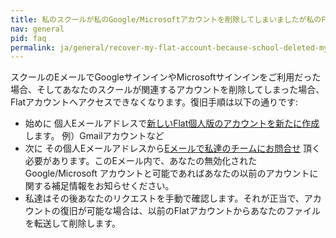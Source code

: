 ```yaml
---
title: 私のスクールが私のGoogle/Microsoftアカウントを削除してしまいましたが私のFlatアカウントを復旧できますか？
nav: general
pid: faq
permalink: ja/general/recover-my-flat-account-because-school-deleted-my-google-microsoft-account.html
---
```


スクールのEメールでGoogleサインインやMicrosoftサインインをご利用だった場合、そしてあなたのスクールが関連するアカウントを削除してしまった場合、Flatアカウントへアクセスできなくなります。復旧手順は以下の通りです:

* 始めに 個人Eメールアドレスで[新しいFlat個人版のアカウントを新たに作成](https://flat.io/auth/signup)します。 例）Gmailアカウントなど
* 次に その個人Eメールアドレスから[Eメールで私達のチームにお問合せ](mailto:hello@flat.io) 頂く必要があります。このEメール内で、あなたの無効化されたGoogle/Microsoft アカウントと可能であればあなたの以前のアカウントに関する補足情報をお知らせください。
* 私達はその後あなたのリクエストを手動で確認します。それが正当で、アカウントの復旧が可能な場合は、以前のFlatアカウントからあなたのファイルを転送して削除します。